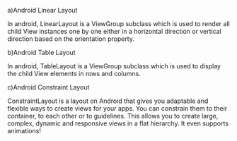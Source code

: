 a)Android Linear Layout

In android, LinearLayout is a ViewGroup subclass which is used to render
all child View instances one by one either in a horizontal direction 
or vertical direction based on the orientation property.

b)Android Table Layout

In android, TableLayout is a ViewGroup subclass which is used
to display the child View elements in rows and columns.

c)Android Constraint Layout

ConstraintLayout is a layout on Android that gives you adaptable and flexible ways to create views for your apps.
You can constrain them to their container, to each other or to guidelines. This allows you to create large, 
complex, dynamic and responsive views in a flat hierarchy. It even supports animations!

 
